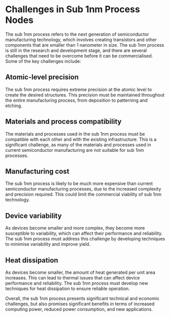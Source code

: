 # **Challenges in Sub 1nm Process Nodes**

The sub 1nm process refers to the next generation of semiconductor manufacturing technology, which involves creating transistors and other components that are smaller than 1 nanometer in size. The sub 1nm process is still in the research and development stage, and there are several challenges that need to be overcome before it can be commercialised. Some of the key challenges include:

## **Atomic-level precision**

The sub 1nm process requires extreme precision at the atomic level to create the desired structures. This precision must be maintained throughout the entire manufacturing process, from deposition to patterning and etching.

## **Materials and process compatibility**

The materials and processes used in the sub 1nm process must be compatible with each other and with the existing infrastructure. This is a significant challenge, as many of the materials and processes used in current semiconductor manufacturing are not suitable for sub 1nm processes.

## **Manufacturing cost**

The sub 1nm process is likely to be much more expensive than current semiconductor manufacturing processes, due to the increased complexity and precision required. This could limit the commercial viability of sub 1nm technology.

## **Device variability** 

As devices become smaller and more complex, they become more susceptible to variability, which can affect their performance and reliability. The sub 1nm process must address this challenge by developing techniques to minimise variability and improve yield.

## **Heat dissipation** 

As devices become smaller, the amount of heat generated per unit area increases. This can lead to thermal issues that can affect device performance and reliability. The sub 1nm process must develop new techniques for heat dissipation to ensure reliable operation.

Overall, the sub 1nm process presents significant technical and economic challenges, but also promises significant benefits in terms of increased computing power, reduced power consumption, and new applications.
